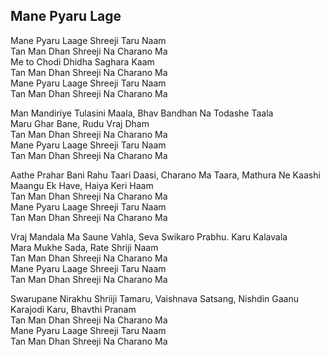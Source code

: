 ## Mane Pyaru Lage

Mane Pyaru Laage Shreeji Taru Naam  
Tan Man Dhan Shreeji Na Charano Ma  
Me to Chodi Dhidha Saghara Kaam  
Tan Man Dhan Shreeji Na Charano Ma  
Mane Pyaru Laage Shreeji Taru Naam  
Tan Man Dhan Shreeji Na Charano Ma

Man Mandiriye Tulasini Maala, Bhav Bandhan Na Todashe Taala  
Maru Ghar Bane, Rudu Vraj Dham  
Tan Man Dhan Shreeji Na Charano Ma  
Mane Pyaru Laage Shreeji Taru Naam  
Tan Man Dhan Shreeji Na Charano Ma

Aathe Prahar Bani Rahu Taari Daasi, Charano Ma Taara, Mathura Ne Kaashi  
Maangu Ek Have, Haiya Keri Haam  
Tan Man Dhan Shreeji Na Charano Ma  
Mane Pyaru Laage Shreeji Taru Naam  
Tan Man Dhan Shreeji Na Charano Ma

Vraj Mandala Ma Saune Vahla, Seva Swikaro Prabhu. Karu Kalavala  
Mara Mukhe Sada, Rate Shriji Naam  
Tan Man Dhan Shreeji Na Charano Ma  
Mane Pyaru Laage Shreeji Taru Naam  
Tan Man Dhan Shreeji Na Charano Ma

Swarupane Nirakhu Shriiji Tamaru, Vaishnava Satsang, Nishdin Gaanu  
Karajodi Karu, Bhavthi Pranam  
Tan Man Dhan Shreeji Na Charano Ma  
Mane Pyaru Laage Shreeji Taru Naam  
Tan Man Dhan Shreeji Na Charano Ma


